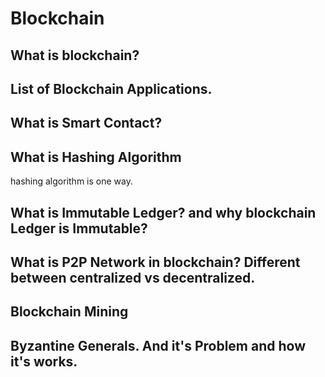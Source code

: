 # Blockchain

## What is blockchain?

## List of Blockchain Applications.

## What is Smart Contact?

## What is Hashing Algorithm

hashing algorithm is one way.

## What is Immutable Ledger? and why blockchain Ledger is Immutable?

## What is P2P Network in blockchain? Different between centralized vs decentralized.

## Blockchain Mining

## Byzantine Generals. And it's Problem and how it's works. 